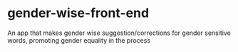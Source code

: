 # gender-wise-front-end
An app that makes gender wise suggestion/corrections for gender sensitive words, promoting gender equality in the process

